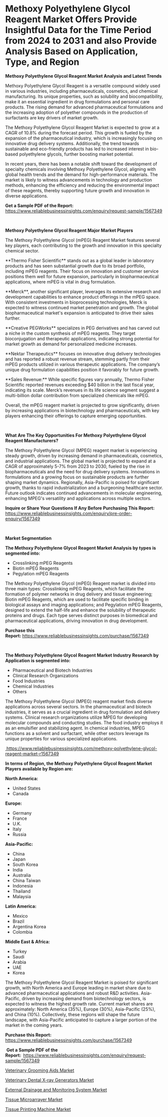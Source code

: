 <p><h1>Methoxy Polyethylene Glycol Reagent Market Offers Provide Insightful Data for the Time Period from 2024 to 2031 and also Provide Analysis Based on Application, Type, and Region</h1></p><p><strong>Methoxy Polyethylene Glycol Reagent Market Analysis and Latest Trends</strong></p>
<p><p>Methoxy Polyethylene Glycol Reagent is a versatile compound widely used in various industries, including pharmaceuticals, cosmetics, and chemical manufacturing. Its unique properties, such as solubility and biocompatibility, make it an essential ingredient in drug formulations and personal care products. The rising demand for advanced pharmaceutical formulations and the increasing adoption of polyether compounds in the production of surfactants are key drivers of market growth.</p><p>The Methoxy Polyethylene Glycol Reagent Market is expected to grow at a CAGR of 10.8% during the forecast period. This growth is fueled by the expansion of the pharmaceutical industry, which is increasingly focusing on innovative drug delivery systems. Additionally, the trend towards sustainable and eco-friendly products has led to increased interest in bio-based polyethylene glycols, further boosting market potential.</p><p>In recent years, there has been a notable shift toward the development of specialty chemicals involving Methoxy Polyethylene Glycol, aligning with global health trends and the demand for high-performance materials. The market is likely to witness advancements in technology and production methods, enhancing the efficiency and reducing the environmental impact of these reagents, thereby supporting future growth and innovation in diverse applications.</p></p>
<p><strong>Get a Sample PDF of the Report:&nbsp;</strong> <a href="https://www.reliablebusinessinsights.com/enquiry/request-sample/1567349?utm_campaign=60&utm_medium=2&utm_source=Github&utm_content=ia&utm_term=07122024&utm_id=methoxy-polyethylene-glycol-reagent">https://www.reliablebusinessinsights.com/enquiry/request-sample/1567349</a></p>
<p>&nbsp;</p>
<p><strong>Methoxy Polyethylene Glycol Reagent Major Market Players</strong></p>
<p><p>The Methoxy Polyethylene Glycol (mPEG) Reagent Market features several key players, each contributing to the growth and innovation in this specialty chemical sector. </p><p>**Thermo Fisher Scientific** stands out as a global leader in laboratory products and has seen substantial growth due to its broad portfolio, including mPEG reagents. Their focus on innovation and customer service positions them well for future expansion, particularly in biopharmaceutical applications, where mPEG is vital in drug formulation.</p><p>**Merck**, another significant player, leverages its extensive research and development capabilities to enhance product offerings in the mPEG space. With consistent investments in bioprocessing technologies, Merck is expected to witness continued market penetration and growth. The global biopharmaceutical market's expansion is anticipated to drive their sales further.</p><p>**Creative PEGWorks** specializes in PEG derivatives and has carved out a niche in the custom synthesis of mPEG reagents. They target bioconjugation and therapeutic applications, indicating strong potential for market growth as demand for personalized medicine increases.</p><p>**Nektar Therapeutics** focuses on innovative drug delivery technologies and has reported a robust revenue stream, stemming partly from their mPEG products utilized in various therapeutic applications. The company’s unique drug formulation capabilities position it favorably for future growth.</p><p>**Sales Revenue:** While specific figures vary annually, Thermo Fisher Scientific reported revenues exceeding $40 billion in the last fiscal year, indicating its scale. Merck’s revenues in its life science segment suggest a multi-billion dollar contribution from specialized chemicals like mPEG.</p><p>Overall, the mPEG reagent market is projected to grow significantly, driven by increasing applications in biotechnology and pharmaceuticals, with key players enhancing their offerings to capture emerging opportunities.</p></p>
<p>&nbsp;</p>
<p><strong>What Are The Key Opportunities For Methoxy Polyethylene Glycol Reagent Manufacturers?</strong></p>
<p><p>The Methoxy Polyethylene Glycol (MPEG) reagent market is experiencing steady growth, driven by increasing demand in pharmaceuticals, cosmetics, and industrial applications. The global market is projected to expand at a CAGR of approximately 5-7% from 2023 to 2030, fueled by the rise in biopharmaceuticals and the need for drug delivery systems. Innovations in formulations and a growing focus on sustainable products are further shaping market dynamics. Regionally, Asia-Pacific is poised for significant growth, thanks to rapid industrialization and a burgeoning healthcare sector. Future outlook indicates continued advancements in molecular engineering, enhancing MPEG's versatility and applications across multiple sectors.</p></p>
<p><strong>Inquire or Share Your Questions If Any Before Purchasing This Report:</strong> <a href="https://www.reliablebusinessinsights.com/enquiry/pre-order-enquiry/1567349?utm_campaign=60&utm_medium=2&utm_source=Github&utm_content=ia&utm_term=07122024&utm_id=methoxy-polyethylene-glycol-reagent">https://www.reliablebusinessinsights.com/enquiry/pre-order-enquiry/1567349</a></p>
<p>&nbsp;</p>
<p><strong>Market Segmentation</strong></p>
<p><strong>The Methoxy Polyethylene Glycol Reagent Market Analysis by types is segmented into:</strong></p>
<p><ul><li>Crosslinking mPEG Reagents</li><li>Biotin mPEG Reagents</li><li>Pegylation mPEG Reagents</li></ul></p>
<p><p>The Methoxy Polyethylene Glycol (mPEG) Reagent market is divided into three main types: Crosslinking mPEG Reagents, which facilitate the formation of polymer networks in drug delivery and tissue engineering; Biotin mPEG Reagents, which are used to facilitate specific binding in biological assays and imaging applications; and Pegylation mPEG Reagents, designed to extend the half-life and enhance the solubility of therapeutic proteins and drugs. Each type serves distinct purposes in biomedical and pharmaceutical applications, driving innovation in drug development.</p></p>
<p><strong>Purchase this Report:&nbsp;</strong><a href="https://www.reliablebusinessinsights.com/purchase/1567349?utm_campaign=60&utm_medium=2&utm_source=Github&utm_content=ia&utm_term=07122024&utm_id=methoxy-polyethylene-glycol-reagent">https://www.reliablebusinessinsights.com/purchase/1567349</a></p>
<p>&nbsp;</p>
<p><strong>The Methoxy Polyethylene Glycol Reagent Market Industry Research by Application is segmented into:</strong></p>
<p><ul><li>Pharmaceutical and Biotech Industries</li><li>Clinical Research Organizations</li><li>Food Industries</li><li>Chemical Industries</li><li>Others</li></ul></p>
<p><p>The Methoxy Polyethylene Glycol (MPEG) reagent market finds diverse applications across several sectors. In the pharmaceutical and biotech industries, it serves as a crucial ingredient in drug formulation and delivery systems. Clinical research organizations utilize MPEG for developing molecular compounds and conducting studies. The food industry employs it as an emulsifier and stabilizing agent. In chemical industries, MPEG functions as a solvent and surfactant, while other sectors leverage its unique properties for various specialized applications.</p></p>
<p><a href="https://www.reliablebusinessinsights.com/methoxy-polyethylene-glycol-reagent-market-r1567349?utm_campaign=60&utm_medium=2&utm_source=Github&utm_content=ia&utm_term=07122024&utm_id=methoxy-polyethylene-glycol-reagent">&nbsp;https://www.reliablebusinessinsights.com/methoxy-polyethylene-glycol-reagent-market-r1567349</a></p>
<p><strong>In terms of Region, the Methoxy Polyethylene Glycol Reagent Market Players available by Region are:</strong></p>
<p>
    <p> <strong> North America: </strong>
        <ul>
            <li>United States</li>
            <li>Canada</li>
        </ul>
        </p> 
    <p> <strong> Europe: </strong>
        <ul>
            <li>Germany</li>
            <li>France</li>
            <li>U.K.</li>
            <li>Italy</li>
            <li>Russia</li>
        </ul>
        </p> 
    <p> <strong> Asia-Pacific: </strong>
        <ul>
            <li>China</li>
            <li>Japan</li>
            <li>South Korea</li>
            <li>India</li>
            <li>Australia</li>
            <li>China Taiwan</li>
            <li>Indonesia</li>
            <li>Thailand</li>
            <li>Malaysia</li>
        </ul>
        </p> 
    <p> <strong> Latin America: </strong>
        <ul>
            <li>Mexico</li>
            <li>Brazil</li>
            <li>Argentina Korea</li>
            <li>Colombia</li>
        </ul>
        </p> 
    <p> <strong> Middle East & Africa: </strong>
        <ul>
            <li>Turkey</li>
            <li>Saudi</li>
            <li>Arabia</li>
            <li>UAE</li>
            <li>Korea</li>
        </ul>
    </p>
    </p>
<p><p>The Methoxy Polyethylene Glycol Reagent Market is poised for significant growth, with North America and Europe leading in market share due to advanced pharmaceutical applications and robust R&D activities. Asia-Pacific, driven by increasing demand from biotechnology sectors, is expected to witness the highest growth rate. Current market shares are approximately: North America (35%), Europe (30%), Asia-Pacific (25%), and China (10%). Collectively, these regions will shape the future landscape, with Asia-Pacific anticipated to capture a larger portion of the market in the coming years.</p></p>
<p><strong>Purchase this Report: </strong><a href="https://www.reliablebusinessinsights.com/purchase/1567349?utm_campaign=60&utm_medium=2&utm_source=Github&utm_content=ia&utm_term=07122024&utm_id=methoxy-polyethylene-glycol-reagent">https://www.reliablebusinessinsights.com/purchase/1567349</a></p>
<p>&nbsp;<strong>Get a Sample PDF of the Report:&nbsp;&nbsp;</strong><a href="https://www.reliablebusinessinsights.com/enquiry/request-sample/1567349?utm_campaign=60&utm_medium=2&utm_source=Github&utm_content=ia&utm_term=07122024&utm_id=methoxy-polyethylene-glycol-reagent">https://www.reliablebusinessinsights.com/enquiry/request-sample/1567349</a></p>
<p><strong></strong></p>
<p><p><a href="https://github.com/sherikacas30/Market-Research-Report-List-1/blob/main/veterinary-grooming-aids-market.md?utm_campaign=60&utm_medium=2&utm_source=Github&utm_content=ia&utm_term=07122024&utm_id=methoxy-polyethylene-glycol-reagent">Veterinary Grooming Aids Market</a></p><p><a href="https://github.com/FahadAhmed223/Market-Research-Report-List-1/blob/main/veterinary-dental-x-ray-generators-market.md?utm_campaign=60&utm_medium=2&utm_source=Github&utm_content=ia&utm_term=07122024&utm_id=methoxy-polyethylene-glycol-reagent">Veterinary Dental X-ray Generators Market</a></p><p><a href="https://www.linkedin.com/pulse/compreh-proposis-fbaif?utm_campaign=60&utm_medium=2&utm_source=Github&utm_content=ia&utm_term=07122024&utm_id=methoxy-polyethylene-glycol-reagent">External Drainage and Monitoring System Market</a></p><p><a href="https://www.linkedin.com/pulse/t-insight-dial-ziosf?utm_campaign=60&utm_medium=2&utm_source=Github&utm_content=ia&utm_term=07122024&utm_id=methoxy-polyethylene-glycol-reagent">Tissue Microarrayer Market</a></p><p><a href="https://issuu.com/reportprime-2/docs/tissue-printing-machine-market-size-2030.pptx?utm_campaign=60&utm_medium=2&utm_source=Github&utm_content=ia&utm_term=07122024&utm_id=methoxy-polyethylene-glycol-reagent">Tissue Printing Machine Market</a></p></p>